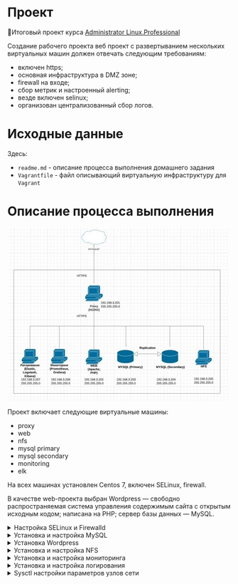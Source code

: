 # **Проект**

🔖Итоговый проект курса [Administrator Linux.Professional](https://otus.ru/lessons/linux-professional/)

Создание рабочего проекта
веб проект с развертыванием нескольких виртуальных машин должен отвечать следующим требованиям:

- включен https;
- основная инфраструктура в DMZ зоне;
- firewall на входе;
- сбор метрик и настроенный alerting;
- везде включен selinux;
- организован централизованный сбор логов.

# **Исходные данные**

Здесь:
- `readme.md` - описание процесса выполнения домашнего задания
- `Vagrantfile` - файл описывающий виртуальную инфраструктуру для `Vagrant`

# **Описание процесса выполнения**

![schema](https://github.com/MsyuLuch/LinuxProfessional/blob/main/project/image/schema3.jpg)

Проект включает следующие виртуальные машины:
- proxy
- web
- nfs
- mysql primary
- mysql secondary
- monitoring
- elk

На всех машинах установлен Centos 7, включен SELinux, firewall.

В качестве web-проекта выбран Wordpress — свободно распространяемая система управления содержимым сайта с открытым исходным кодом; написана на PHP; сервер базы данных — MySQL.

<details><summary>Настройка SELinux и Firewalld</summary>

***Дополнительные настройки для работы SELinux***

Команды для проверки работы SELinux:
```
Посмотреть состояние работы SELinux (развернуто):
# sestatus

Посмотреть кратко — работает или нет:
# getenforce
```

На веб-сервере разрешаем подключение к базе данных MySQL:
```
- name: setsebool httpd_can_network_connect_db
  shell: setsebool -P httpd_can_network_connect_db 1 
```

***Дополнительные настройки для работы Firewalld***

Общие команды для управления firewalld:
```
Посмотреть состояние:
firewall-cmd --state
systemctl status firewalld

Мягко перечитать правила (применить настройки):
firewall-cmd --reload

Посмотреть созданные правила:
firewall-cmd --list-all
```

На каждой машине, в соответствии с её функциональностью перед началом установки необходимых пакетов, открываем порты или разрешаем работу соответствующих сервисов:
```
- name: Open Firewall for services (WEB)
  firewalld:
    service: "{{ item }}"
    permanent: yes
    state: enabled
  with_items:
    - http
    - https
```
```
- name: Open Firewall for services (MySQL, NFS)
  firewalld:
    service: "{{ item }}"
    permanent: yes
    state: enabled
  with_items:
    - mysql
    - nfs
    - mountd
    - rpc-bind  
```
```
- name: Open Firewall ports (Prometheus)
  block:
    - name: Allow Ports
      firewalld:
        port: "{{ item }}"
        permanent: true
        state: enabled
      loop: [ '9090/tcp', '9093/tcp', '9094/tcp', '9100/tcp', '9094/udp' ]
```
```
- name: Open Firewall ports (Elastic)
  block:
    - name: Allow Ports
      firewalld:
        port: "{{ item }}"
        permanent: true
        state: enabled
      loop: [ '9200/tcp','9300/tcp']
```
```
- name: Open Firewall ports (Kibana)
  block:
    - name: Allow Ports
      firewalld:
        port: "{{ item }}"
        permanent: true
        state: enabled
      loop: [ '5601/tcp']
```
</details>

<details><summary>Установка и настройка MySQL</summary>

Развернем два сервера баз данных: master и replica. Настроим между ними репликацию, в режиме Primary - Secondary.
Подключаем репозиторий `https://repo.mysql.com/` и устанавливаем MySQL 8.0

Чтобы настроить репликацию меняем id сервера и включаем режим `gtid_mode = ON` (глобальные идентификаторы транзакции).
Конфигурационные файлы обоих серверов соответственно:

master
```
[mysqld]
bind-address = {{ master_server_ip }}

gtid_mode = ON
enforce-gtid-consistency = ON

server-id = 1

log_bin = mysql-bin
log-error=/var/log/mysqld.log

replicate-do-db=wordpress
```

replica
```
[mysqld]
bind-address = {{ replica_server_ip }}

gtid_mode = ON
enforce-gtid-consistency = ON

server-id = 2
```

</details>

<details><summary>Установка Wordpress</summary>

### ***Настройка Proxy***

![Как создать надежный SSL-сертификат для локальной разработки] (https://medium.com/nuances-of-programming/%D0%BA%D0%B0%D0%BA-%D1%81%D0%BE%D0%B7%D0%B4%D0%B0%D0%B2%D0%B0%D1%82%D1%8C-%D0%BD%D0%B0%D0%B4%D0%B5%D0%B6%D0%BD%D1%8B%D0%B5-ssl-%D1%81%D0%B5%D1%80%D1%82%D0%B8%D1%84%D0%B8%D0%BA%D0%B0%D1%82%D1%8B-%D0%B4%D0%BB%D1%8F-%D0%BB%D0%BE%D0%BA%D0%B0%D0%BB%D1%8C%D0%BD%D0%BE%D0%B9-%D1%80%D0%B0%D0%B7%D1%80%D0%B0%D0%B1%D0%BE%D1%82%D0%BA%D0%B8-8f73f76df3d4)

Воспользуемся инструкцией и создадим самоподписанный SSL сертификат для настройки HTTPS соединения между Пользователями - Proxy - Web.
Файлы сертификата (`localhost.crt`, `localhost.key`) разместим в директориях NGINX `/etc/nginx/ssl` и Apache `/etc/httpd/ssl` соответственно.
NGINX будет слушать на порту 80 и 443, при необходимости перенаправляя весь трафик на 443 порт (https):
```
server {
        listen 80;
        return 301 https://{{ virtual_domain }}$request_uri;
        }

server {
        listen 443 ssl;

        server_name {{ virtual_domain }};

        # Указываем пути к сертификатам
        ssl_certificate /etc/nginx/ssl/localhost.crt; 
        ssl_certificate_key /etc/nginx/ssl/localhost.key;

        access_log /var/log/nginx/{{ virtual_domain }}_access.log;
        error_log /var/log/nginx/{{ virtual_domain }}_error.log;  

        location / {
                proxy_pass https://{{ web_server_ip }};
                proxy_set_header Host $host;
                proxy_set_header X-Forwarded-Proto https;
                proxy_set_header X-Forwarded-For $proxy_add_x_forwarded_for;
                proxy_set_header X-Real-IP $remote_addr;
                proxy_set_header Upgrade $http_upgrade;
                proxy_set_header X-Forwarded-Port 443;
                proxy_set_header Proxy "";
        }
}    
``` 

### ***Настройка Apache***

Настроим виртуальный хост Apache на работу по протоколу https:
```
<VirtualHost *:80 *:443>
   ServerAdmin webmaster@localhost
   ServerName {{ http_host }}
   DocumentRoot {{ wordpress_directory }}
   ErrorLog /var/log/httpd/{{ http_host }}_error.log
   CustomLog /var/log/httpd/{{ http_host }}_access.log combined

   <Directory {{ wordpress_directory }}>
     Options Indexes FollowSymLinks
     AllowOverride all
     Require all granted
   </Directory>
</VirtualHost>
```

### ***Настройка WordPress***
Скачиваем с официального сайта WordPress последнюю версию проекта, разархивируем файлы в рабочую директорию.
До начала работы проекта, необходимо создать базу данных `Wordpress`.

В конфигурационный файл WordPress `wp-config.php` добавим строки, принудительно переводя проект на работу по https протоколу:
```
if($_SERVER['HTTP_X_FORWARDED_PROTO'] == 'https'){

    $_SERVER['HTTPS'] = 'on';
        $_SERVER['SERVER_PORT'] = 443;
        }

define('WP_HOME','https://{{ virtual_domain }}/');
define('WP_SITEURL','https://{{ virtual_domain }}/');
``` 

</details>

<details><summary>Установка и настройка NFS</summary>

Для хранения резервных копий с сервера баз данных и веб сервера будем использовать NFS сервер.

Установим NFS сервер:
```
# устанавливаем NFS сервер
yum install nfs-utils -y
```

Создадим на сервере две директории, где будем хранить резервные копии веб-сайта и базы данных.
Редактируем конфигурационный файл `/etc/exports`, разрешая монтировать директории:
```
- name: Add exports param
  lineinfile:
    path: /etc/exports
    line: '{{ item }} *(rw,sync,no_root_squash,no_subtree_check,anonuid=1000,anongid=1000)'
  notify: restart nfs-server
  loop:
    - "{{ share_directory_db }}"
    - "{{ share_directory_web }}"
```  

Скрипты резервного копирования будут запускаться по cron и записывать результаты выполнения команды в log файл (дополнительно настраиваем logrotate с нужными параметрами ротации логов):
```
- name: Add backup task in cron
  lineinfile:
    path: /etc/crontab
    line: '*/20  *  *  *  *  root  /opt/backup.sh >> /var/log/my-app/backup.log 2>&1'  
```

Копии базы данных будем снимать с Master сервера. 
Mysqldump будем выполнять со следующими параметрами:
```
- single-transaction - флаг запускает транзакцию перед запуском. Вместо того, чтобы блокировать всю базу данных, это позволит mysqldump прочитать базу данных в текущем состоянии во время транзакции, создавая непротиворечивый дамп данных.
- set-gtid-purged=ON - указывает то, что используется репликация на основе глобальных идентификаторов GTID.
```

Скрипт для создания резервных копий базы данных:
```
#!/bin/bash
echo "===================================================================================================="
date
NOW=$(date +"%Y-%m-%d-%H%M")
BACKUP_DIR="{{ mount_directory_db }}"

DB_USER="root"
DB_PASS="{{ mysql_root_password }}"
DB_NAME="{{ mysql_db }}"
DB_FILE="{{ virtual_domain }}.$NOW.sql"

# Вариант создания резервной копии только одной базы данных, с указанием использования репликации
mysqldump -u$DB_USER -p$DB_PASS --single-transaction --set-gtid-purged=ON --databases $DB_NAME > $BACKUP_DIR/$DB_FILE

# Вариант создания полной резервной копии всех баз данных, с отключением опции репликации
# mysqldump -u$DB_USER -p$DB_PASS --set-gtid-purged=OFF --all-databases --triggers --routines --events > $BACKUP_DIR/$DB_FILE

if [[ $? -gt 0 ]];then
echo "ERROR: Aborted. Copying the database failed."
echo "======================================================================================================"
echo -en '\n'
exit 1
fi

echo "Copy the database successfull."
echo "======================================================================================================"
echo -en '\n'
```
Так как существует репликация и включен режим `GTID = ON` наиболее простой способ восстановить БД - развернуть Master (и Replica) с нуля с параметром `backup_flag = true`, 
описанным в общем файле `var.yml`. 

Копии frontend`а сайта снимаем с веб-сервера.
Создаем архив папки, дополнительно изменяя вложенность папок в архиве (специфика выполнения команды tar)
Скрипт backup:
```
#!/bin/bash
echo "===================================================================================================="
date
NOW=$(date +"%Y-%m-%d-%H%M")
FILE="{{ virtual_domain }}.$NOW.tar"
BACKUP_DIR="{{ mount_directory_web }}"
WWW_DIR="{{ wordpress_directory }}"

WWW_TRANSFORM='s,^{{ wordpress_directory }},wordpress,'

tar -cf $BACKUP_DIR/$FILE --absolute-names --transform $WWW_TRANSFORM $WWW_DIR > /dev/null

if [[ $? -gt 0 ]];then
echo "ERROR: Aborted. Copying the source code failed."
echo "======================================================================================================"
echo -en '\n'
exit 1
fi

echo "Copy the source code successfull."
echo "======================================================================================================"
echo -en '\n'
```

Для восстановления данных из резервной копии написана дополнительная роль `playbook-backup-web.yml`. Роль можно 
запустить с полным восстановлением веб сервера, а можно только частично, восстанавливая лишь содержимое директории, где хранится сайт.
Переменные необходимы для работы роли, хранятся в общем файле `var.yml`. 
```
- name: Restore web site
  hosts: web
  become: true
  vars_files:
    - vars.yml  
  tasks:
      - name: Recursively remove directory
        file:
          path: "{{ wordpress_directory }}"
          state: absent

      - name: Unpack files
        become: true
        unarchive:
          src: "{{ mount_directory_web }}/{{ backup_web_name }}"
          dest: "{{ wordpress_install_directory }}"
          remote_src: yes

      - name: Setting ownership
        become: true      
        file:
          path: "{{ wordpress_directory }}"
          owner: apache
          group: apache
          recurse: true
          mode: '0775' 

```
</details>


<details><summary>Установка и настройка мониторинга</summary>

Prometheus система мониторинга с открытым исходным кодом, он предоставляет десятки разных экспортеров, с помощью которых можно за считанные минуты настроить мониторинг всей инфраструктуры.
Prometheus — это база данных временных рядов.

```
# Prometheus
192.168.3.206:9090
```

В качестве экспортера выбран Node exporter, который установлен на каждом из узлов, которые необходимо мониторить. Prometheus забирает метрики у Node exporter на порту 9100.
Посмотреть метрики в текстовом виде можно:

```
# Node exporter Proxy
192.168.3.201:9100

# Node exporter Web
192.168.3.202:9100
```

Blackbox экспортер для Prometheus позволяет реализовать мониторинг внешних сервисов через HTTP, HTTPS, DNS, TCP, ICMP. 

```
# Blackbox exporter
192.168.3.206:9115
```
 
Grafana - это платформа с открытым исходным кодом для визуализации, мониторинга и анализа данных.
В данном случае она замечательно справляется с визуализацией данных, которые собрал Prometheus.

```
# Grafana
192.168.3.206:3000
```
 
</details>


<details><summary>Установка и настройка логирования</summary>
Инфраструктура ELK включает следующие компоненты [2]:

Elasticsearch (ES) – масштабируемая утилита полнотекстового поиска и аналитики, которая позволяет быстро в режиме реального времени хранить, искать и анализировать большие объемы данных. Как правило, ES используется в качестве NoSQL-базы данных для приложений со сложными функциями поиска. Elasticsearch основана на библиотеке Apache Lucene, предназначенной для индексирования и поиска информации в любом типе документов. В масштабных Big Data системах несколько копий Elasticsearch объединяются в кластер [4].

Logstash — средство сбора, преобразования и сохранения в общем хранилище событий из файлов, баз данных, логов и других источников в реальном времени.  Logsatsh позволяет модифицировать полученные данные с помощью фильтров: разбить строку на поля, обогатить или их, агрегировать несколько строк, преобразовать их в JSON-документы и пр. Обработанные данные Logsatsh отправляет в системы-потребители. 

Kibana – визуальный инструмент для Elasticsearch, чтобы взаимодействовать с данными, которые хранятся в индексах ES. Веб-интерфейс Kibana позволяет быстро создавать и обмениваться динамическими панелями мониторинга, включая таблицы, графики и диаграммы, которые отображают изменения в ES-запросах в реальном времени. Примечательно, что изначально Kibana была ориентирована на работу с Logstash, а не на Elasticsearch. Однако, с интеграцией 3-х систем в единую ELK-платформу, Kibana стала работать непосредственно с ES [4].

FileBeat – агент на серверах для отправки различных типов оперативных данных в Elasticsearch.

FileBeat установлен на каждом узле сети, забирает данные из log файлов `message`, `audit`, `nginx`, `httpd`, `mysql` и отправляет эти данные на сервер логирования `elk:5044`:
```
filebeat.inputs:
- type: log
  enabled: true
  paths:
      - /var/log/httpd/*_access.log
  fields:
    type: httpd_access
  fields_under_root: true
  scan_frequency: 5s

- type: log
  enabled: true
  paths:
      - /var/log/httpd/*_error.log
  fields:
    type: httpd_error
  fields_under_root: true
  scan_frequency: 5s

- type: log
  enabled: true
  paths:
      - /var/log/nginx/*_access.log
  fields:
    type: nginx_access
  fields_under_root: true
  scan_frequency: 5s

- type: log
  enabled: true
  paths:
      - /var/log/nginx/*_error.log
  fields:
    type: nginx_error
  fields_under_root: true
  scan_frequency: 5s

- type: log
  enabled: true
  paths:
      - /var/log/messages
  fields:
    type: syslog
  fields_under_root: true
  scan_frequency: 5s

- type: log
  enabled: true
  paths:
      - /var/log/audit/audit.log
  fields:
    type: audit
  fields_under_root: true
  scan_frequency: 5s

- type: log
  enabled: true
  paths:
      - /var/log/mysqld.log
  fields:
    type: mysql
  fields_under_root: true
  scan_frequency: 5s

output.logstash:
  hosts: ["{{ elk_server_ip }}:5044"]
```

На сервере `elk` на порту 5044 слушает `logstash`, который парсит логи с помощью `grok` фильтра и записывает в базу данных `Elasticsearch`:
```
filter {
 if [type] == "nginx_access" {
    grok {
        match => { "message" => "%{IPORHOST:remote_ip} - %{DATA:user} \[%{HTTPDATE:access_time}\] \"%{WORD:http_method} %{DATA:url} HTTP/%{NUMBER:http_version}\" %{NUMBER:response_code} %{NUMBER:body_sent_bytes} \"%{DATA:referrer}\" \"%{DATA:agent}\"" }
    }
  }
  date {
        match => [ "timestamp" , "dd/MMM/YYYY:HH:mm:ss Z" ]
  }
}
```

Визуализацию данных можно увидеть в Kibana:
```
192.168.3.207:5601
```
</details>

<details><summary>Sysctl настройки параметров узлов сети</summary>

[Официальная документация](https://www.kernel.org/doc/Documentation/networking/ip-sysctl.txt)

Данными настройками можно увеличить производительность системы, а также снизить последствия DDoS-атак и их эффективность.

Вывести все доступные опции ядра из раздела net:
```
cat /proc/sys/net/ipv4/
```

Как внести изменения в ядро:
```
echo "0" > /proc/sys/net/ipv4/ip_forward
sysctl -w net.ipv4.ip_forward=0
```
 - Из файла,
```
sysctl -p /etc/sysctl.conf
```

Отобразить текущее значение:
```
cat /proc/sys/net/ipv4/ip_forward
sysctl net.ipv4.ip_forward
```
------------------------------
+ net.ipv4.conf.all.accept_redirects = 0
+ net.ipv4.conf.all.secure_redirects = 0
+ net.ipv4.conf.all.send_redirects = 0

Этими тремя параметрами мы запрещаем принимать и отправлять ICMP пакеты перенаправления.

Подробное описание:
`accept_redirects`: - BOOLEAN

Принимать перенаправления.
Функциональное значение по умолчанию: включено, если локальная переадресация отключена.
отключено, если включена локальная переадресация.

`secure_redirects`: - BOOLEAN

Принимать сообщения о перенаправлении ICMP только на шлюзы, перечисленные в
текущем списке шлюзов интерфейса. Даже если они отключены, правила перенаправления RFC1122
все равно применяются.
Переопределено параметром shared_media.
secure_redirects для интерфейса будет включен, если хотя бы один из
`conf/{all,interface}/secure_redirects` установлен в TRUE,
он будет отключен, в противном случае
по умолчанию TRUE

`send_redirects`: - BOOLEAN
Отправлять перенаправления, если router.
send_redirects для интерфейса будет включен, если хотя бы один из
conf/{all,interface}/send_redirects установлен в TRUE,
в противном случае он будет отключен
По умолчанию: TRUE

По умолчанию все эти параметры включены:
```
cat /proc/sys/net/ipv4/conf/all/accept_redirects
1
cat /proc/sys/net/ipv4/conf/all/secure_redirects
1
cat /proc/sys/net/ipv4/conf/all/send_redirects
1
```

Для сервера:
```
sysctl -w net.ipv4.conf.all.accept_redirects=0
sysctl -w net.ipv4.conf.all.secure_redirects=0
sysctl -w net.ipv4.conf.all.send_redirects=0
```

------------------------------

+ net.ipv4.tcp_orphan_retries = 0

Параметр который определяет число неудачных попыток, после которого уничтожается соединение TCP, закрытое на локальной стороне.

Подробное описание:

Целочисленной значение tcp_orphan_retries определяет число неудачных попыток, после которого уничтожается соединение TCP, закрытое на локальной стороне. По умолчанию используется значение 7, соответствующее приблизительно периоду от 50 секунд до 16минут в зависимости от RTO.
По умолчанию:
```
cat /proc/sys/net/ipv4/tcp_orphan_retries
0
```
Рекомендуется уменьшить значение этого параметра, поскольку закрытые соединения могут поглощать достаточно много ресурсов (т.е. оставляем 0):
```
sysctl -w net.ipv4.tcp_orphan_retries=0
```

------------------------------

+ net.ipv4.conf.all.rp_filter = 1

Подробное описание:

Включает/выключает reverse path filter для заданного интерфейса. Смысл этой переменной достаточно прост все, что поступает к нам, проходит проверку на соответствие исходящего адреса с нашей таблицей маршрутизации и такая проверка считается успешной, если принятый пакет предполагает передачу ответа через тот же самый интерфейс. Если вы используете расширенную маршрутизацию тем или иным образом, то вам следует всерьез задуматься о выключении этой переменной, поскольку она может послужить причиной потери пакетов. Например, в случае, когда входящий трафик идет через один маршрутизатор, а исходящий через другой. Так, WEB-сервер, подключенный через один сетевой интерфейс к входному роутеру, а через другой к выходному (в случае, когда включен rp_filter), будет просто терять входящий трафик, поскольку обратный маршрут, в таблице маршрутизации, задан через другой интерфейс. Переменная может иметь два значения 0 (выключено) и 1 (включено). Значение по-умолчанию 0 (выключено). Однако в некоторых дистрибутивах по-умолчанию эта переменная включается в стартовых скриптах на этапе загрузки. Поэтому, если у вас эта переменная включена, а вам надо ее выключить просмотрите стартовые скрипты в каталоге rc.d. Более детальную информацию об этой переменной вы найдете в RFC 1812 — Requirements for IP Version 4 Routers на страницах 46-49 (секция 4.2.2.11), странице 55 (секция 4.3.2.7) и странице 90 (секция 5.3.3.3). Если вы всерьез занимаетесь проблемами маршрутизации, то вам определенно придется изучить этот документ.
По умолчанию он отключен:
```
cat /proc/sys/net/ipv4/conf/all/rp_filter
0
```

Рекомендуется включить в «строгий режим» проверки (значение 2 включает «свободный режим» проверки), причем включить его можно на всех интерфейсах:
```
sysctl -w net.ipv4.conf.all.rp_filter=1
```
Так проверку можно включить на определенном интерфейсе:
```
sysctl -w net.ipv4.conf.eth0.rp_filter=1
```

------------------------------

+ net.ipv4.conf.all.accept_source_route = 0

Запрет маршрутизации от источников.

Подробное описание:

Маршрутизация от источника (source routing) позволяет отправителю
определить путь, по которому пакет должен пройти по сети Internet, чтобы
достигнуть пункта назначения. Это очень удобно для изучения и отладки
работы сети, но нарушитель получает возможность подмены адресов
компьютеров локальной сети. 0 означает, что маршрутизация отключена, 1 -
наоборот.

По умолчанию эта опция отключена:
```
cat /proc/sys/net/ipv4/conf/all/accept_source_route
0
```

Рекомендуемые параметры:
```
sysctl -w net.ipv4.conf.all.accept_source_route=0
sysctl -w net.ipv4.conf.lo.accept_source_route=0
sysctl -w net.ipv4.conf.eth0.accept_source_route=0
sysctl -w net.ipv4.conf.default.accept_source_route=0
```

------------------------------

+ net.ipv4.tcp_rfc1337 = 1

С помощью этой опции мы можем защитить себя от TIME_WAIT атак.
Подробное описание:
Переменная tcp_rfc1337 является реализацией решения проблемы, описываемой в RFC 1337 — TIME-WAIT Assassination Hazards in TCP. Проблема связана с устаревшими дубликатами пакетов, которые могут вносить помехи во вновь устанавливаемые соединения и порождать три различные проблемы. Первая устаревший дубликат пакета с данными может быть ошибочно воспринят в новом соединении, что приведет к передаче неверных данных. Вторая соединение может быть десинхронизировано и уйти в ACK-цикл из-за устаревших дубликатов, которые порождают новые соединения (здесь автор имеет ввиду устаревшие дубликаты SYN-пакетов, прим. перев.). И третья, и последняя проблема устаревшие дубликаты могут проникнуть в недавно созданное соединение и ошибочно уничтожить его. Согласно упомянутому RFC существуют три возможных решения, однако, одно из них решает эту проблему лишь частично,второе требует внесения значительных изменений в протокол TCP. Окончательное решение состоит в том, что RST-пакеты должны просто игнорироваться, пока сокет находится в состоянии TIME_WAIT. Вместе с установкой параметра Maximum Segment Life (MSL максимальное время жизни сегмента) равным 2 мин. такой подход решает все три проблемы, описанные в RFC 1337.
По умолчанию опция отключена:
```
cat /proc/sys/net/ipv4/tcp_rfc1337
0
```

На сервере она точно не помешает:
```
sysctl -w net.ipv4.tcp_rfc1337=1
```

------------------------------

+ net.ipv4.tcp_max_tw_buckets = 720000

Максимальное число сокетов, находящихся в состоянии TIME-WAIT одновременно. При превышении этого порога -- "лишний" сокет разрушается и пишется сообщение в системный журнал. Цель этой переменной -- предотвращение простейших разновидностей DoS-атак.

Целое число. Значение по-умолчанию -- 180000. На первый взгляд может показаться, что это очень много, но на самом деле это не так. Если у вас начинают возникать ошибки, связанные с этим параметром, то попробуйте увеличить его.

Внимание!	
Вам не следует уменьшать значение этой переменной. Вместо этого, если начали поступать сообщения в системный журнал, ее следует увеличить, однако, это может потребовать наращивания памяти в системе.

------------------------------

+ net.ipv4.ip_forward = 0

Данная опция управляет переадресацией пакетов. Если этот параметр выключен, ОС считает себя узлом IP сети и дропает все пакеты, предназначенные не ей. Если параметр включен, то ОС считает себя маршрутизатором и действует в соответствии с RFC1812, в том числе пытается переслать адресованные не ей пакеты в соответствии с таблицей маршрутизации.
По умолчанию переадресация включена:
```
cat /proc/sys/net/ipv4/ip_forward
0
```

Если сервер не является маршрутизатором, то включать эту опцию нет необходимости:
```
sysctl -w net.ipv4.ip_forward=0
```

------------------------------

+ net.ipv4.icmp_echo_ignore_broadcasts = 1

Отключаем ответ на ICMP ECHO запросы, переданные широковещательными пакетами.

По умолчанию включено, т.е. broadcast icmp запросы приходить не будут:
```
cat /proc/sys/net/ipv4/icmp_echo_ignore_broadcasts
1
```

Так и рекомендуется отставить:
```
sysctl -w net.ipv4.icmp_echo_ignore_broadcasts=1
```

------------------------------

+ net.ipv4.icmp_echo_ignore_all = 1

Отключаем ответ на ICMP запросы (сервер не будет пинговаться).
По умолчанию:
```
cat /proc/sys/net/ipv4/icmp_echo_ignore_all
0
```

На ваше усмотрение, можно отключить:
```
sysctl -w net.ipv4.icmp_echo_ignore_all=1
```

------------------------------

+ net.ipv4.tcp_fin_timeout = 10

Время ожидания приема FIN до полного закрытия сокета.

Подробное описание:
Целое число в файле tcp_fin_timeout определяет время сохранения сокета в состоянии FIN-WAIT-2 после его закрытия локальной стороной. Партнер может не закрыть это соединение никогда, поэтому следует закрыть его по своей инициативе по истечении тайм-аута. По умолчанию тайм-аут составляет 60 секунд. В ядрах серии 2.2 обычно использовалось значение 180 секунд и вы можете сохранить это значение, но не следует забывать, что на загруженных WEB-серверах вы рискуете израсходовать много памяти на сохранение полуразорванных мертвых соединений. Сокеты в состоянии FIN-WAIT-2 менее опасны, нежели FIN-WAIT-1, поскольку поглощают не более 1,5 Кбайт памяти, но они могут существовать дольше.

По умолчанию:
```
cat /proc/sys/net/ipv4/tcp_fin_timeout
60
```

Рекомендуется поменять на 10 секунд:
```
sysctl -w net.ipv4.tcp_fin_timeout=10
```

------------------------------

+ net.ipv4.tcp_keepalive_time = 1800

Проверять TCP-соединения, с помощью которой можно убедиться в том что на той стороне легальная машина, так как она сразу ответит.

Подробное описание:
Переменная определяет как часто следует проверять соединение, если оно давно не используется. Значение переменной имеет смысл только для тех сокетов, которые были созданы с флагом SO_KEEPALIVE.

По умолчанию 2 часа:
```
cat /proc/sys/net/ipv4/tcp_keepalive_time
7200
```

Рекомендуется каждую минуту:
```
sysctl -w net.ipv4.tcp_keepalive_time=60
```

------------------------------

+ net.ipv4.tcp_keepalive_intvl = 15

Интервал подачи проб.

Подробное описание:
Целочисленная переменная tcp_keepalive_intvl определяет интервал передачи проб. Произведение tcp_keepalive_probes * tcp_keepalive_intvl определяет время, по истечении которого соединение будет разорвано при отсутствии откликов. По умолчанию установлен интервал 75 секунд, т.е., время разрыва соединения при отсутствии откликов составит приблизительно 11 минут.

По умолчанию:
```
cat /proc/sys/net/ipv4/tcp_keepalive_intvl
75
```

Рекомендуется поставить:
```
sysctl -w net.ipv4.tcp_keepalive_intvl=15
```

------------------------------

+ net.ipv4.tcp_keepalive_probes = 5

Количество проверок перед закрытием соединения.

Подробное описание:
Целочисленная переменная tcp_keepalive_probes задает число передач проб keepalive, после которого соединение считается разорванным. По умолчанию передается 9 проб.
```
cat /proc/sys/net/ipv4/tcp_keepalive_probes
9
```
Рекомендуется поставить:
```
sysctrl -w net.ipv4.tcp_keepalive_probes=5
```

------------------------------

+ net.ipv4.tcp_max_syn_backlog = 4096

Параметр, который определяет максимальное число запоминаемых запросов на соединение, для которых не было получено подтверждения от подключающегося клиента (полуоткрытых соединений).

По умолчанию:
```
cat /proc/sys/net/ipv4/tcp_max_syn_backlog
512
```

Если на сервере возникают перегрузки, можно попытаться увеличить это значение, например до 4096:
```
sysctl -w net.ipv4.tcp_max_syn_backlog=4096
```

------------------------------

+ tcp_syncookies:

По умолчанию данный параметр обычно включен. Если количество SYN пакетов забивает всю очередь, включается механизм Syn cookies.
Как проверить, включен ли он у нас:
```
cat /proc/sys/net/ipv4/tcp_syncookies
1
```
Если выдает 1, то включен, 0 - значит отключен. Для отключения «на лету» достаточно воспользоваться следующей командой:
```
sysctl -w net.ipv4.tcp_syncookies=0
```
Естественно поставив в конце «1» - механизм будет снова включен.

Подробное описание:
Таким образом, как описано выше, мы получаем неплохую защиту от syn флуда и терпим небольшую нагрузку на ЦП.
Но согласно описанию, включать генерацию syncookies на высоконагруженных серверах, для которых этот механизм срабатывает, при большом количестве легальных соединений, не следует. Если в логах есть предупреждения о SYN-флуде, при этом это вполне нормальные соединения, нужно настраивать другие параметры: tcp_max_syn_backlog, tcp_synack_retries, tcp_abort_on_overflow.

------------------------------

+ net.ipv4.tcp_synack_retries = 1

Время удержания «полуоткрытых» соединений.
Подробное описание:
Целочисленное значение (1 байт) tcp_synack_retries определяет число попыток повтора передачи пакетов SYNACK для пассивных соединений TCP. Число попыток не должно превышать 255. Значение 5 соответствует приблизительно 180 секундам на выполнение попыток организации соединения
По умолчанию:
```
cat /proc/sys/net/ipv4/tcp_synack_retries
5
```
Это значение имеет смысл уменьшить, например до 1 (это будет 9 секунд):
```
sysctl -w net.ipv4.tcp_synack_retries=1
```

------------------------------

+ net.ipv4.netfilter.ip_conntrack_max = 16777216

Максимальное количество соединений для работы механизма connection tracking (используется, например, iptables).
По умолчанию:
```
cat /proc/sys/net/ipv4/netfilter/ip_conntrack_max
65536
```
При слишком маленьких значениях ядро начинает отвергать входящие подключения с соответствующей записью в системном логе:
```
sysctl -w net.ipv4.netfilter.ip_conntrack_max=16777216
```

------------------------------

+ net.ipv4.tcp_timestamps = 1

Включает временные метки протокола TCP, которые позволяют управлять работой протокола в условиях высоких нагрузок (с помощью tcp_congestion_control).

Подробное описание:
Разрешает/запрещает использование временных меток (timestamps), в соответствии с RFC 1323. Если коротко, то это расширение TCP используется для расчета Round Trip Measurement (определение времени возврата) лучшим способом, нежели метод Retransmission timeout (RTO). Эта опция должна сохранять обратную совместимость в большинстве случаев, так что лучше оставить ее включенной, особенно если вы работаете в высокоскоростной сети (например LAN или 10mb Интернет). В случае низкоскоростного оединения (скажем модемное) вы прекрасно обойдетесь и без этой опции, и будет даже лучше, если вы ее отключите. Переменная может принимать два значения 0 (выключено) и 1 (включено). Значение по-умолчанию 1 (включено). Более подробную информацию вы найдете в секции 4 документа RFC 1323 — TCP Extensions for High Performance.

По умолчанию метки включены:
```
cat /proc/sys/net/ipv4/tcp_timestamps
1
```

Кстати, лучше отставить его включенным, иначе не будет работать опция tcp_tw_reuse.
```
sysctl -w net.ipv4.tcp_timestamps=1
```

------------------------------

+ net.ipv4.tcp_sack = 1

Разрешаем выборочные подтверждения протокола TCP. Опция необходима для эффективного использования всей доступной пропускной способности некоторых сетей.

Подробное описание:
Разрешает Selective Acknowledgements (SACK Выборочное Подтверждение), детальное описание вы найдете в RFC 2883 — An Extension to Selective Acknowledgement (SACK) Option for TCP и RFC 2883 — An Extension to Selective Acknowledgement (SACK) Option for TCP. Если эта переменная включена (установлена 1), то в TCP-заголовке будет устанавливаться SACK-флаг при передаче SYN-пакета, сообщая тем самым удаленному хосту, что наша система в состоянии обрабатывать SACK, на что удаленный хост может ответить ACK-пакетом с установленным флагом SACK. Этот режим выборочно подтверждает каждый сегмент в TCP-окне. Это особенно полезно на неустойчивых соединениях, поскольку позволяет производить повторную передачу лишь отдельных, не подтвержденных фрагментов, а не всего TCP-окна, как это диктуется более старыми стандартами. Если какой либо сегмент TCP-окна был утерян,то приемная сторона не пришлет на него SACK-подтверждение о приеме. Отправитель, поняв это, повторит передачу потерявшихся сегментов. Избыточные данные сохраняются в TCP-заголовке, 40 байт на сегмент. Подтверждение каждого сегмента это два 32-битных беззнаковых целых числа, таким образом в заголовке может разместиться подтверждение 4-х сегментов. Однако, как правило, совместно с опцией SACK используется опция timestamp, которая занимает 10 байт и поэтому в одном пакете может быть подтверждено не более 3 сегментов. Рекомендуется включать эту опцию, если вы имеете неустойчивые соединения. Однако, если вы соединены 1.5-метровым кабелем с другой машиной, то в таком случае, для достижения наивысшей скорости обмена, следует эту опцию отключить. Обычно эта опция не нужна, но лучше ее включить. Она обеспечивает 100% обратную совместимость, т.е.вы не должны испытывать никаких проблем при соединении с хостами, которые эту опцию не поддерживают. В переменную могут быть записаны два числа 0 (выключено) и 1 (включено). Значение по-умолчанию 1 (включено).

По умолчанию опция включена:
```
cat /proc/sys/net/ipv4/tcp_sack
1
```

Рекомендуется включать эту опцию, если вы имеете неустойчивые соединения. Однако, если вы соединены 1.5-метровым кабелем с другой машиной, то в таком случае, для достижения наивысшей скорости обмена, следует эту опцию отключить:
```
sysctl -w net.ipv4.tcp_sack=1
```

------------------------------

+ net.ipv4.tcp_fastopen = 1

Включите TCP Fast Open (RFC7413), чтобы отправлять и принимать данные в открывающемся пакете SYN.

Поддержка клиента включена флагом 0x1 (включен по умолчанию). Затем клиент должен использовать sendmsg() или sendto() с флагом MSG_FASTOPEN, а не connect() для отправки данных в SYN.
Поддержка сервера включается флагом 0x2 (по умолчанию выключен). Затем либо включите для всех слушателей с другим флагом (0x400), либо включите отдельных слушателей с помощью параметра сокета TCP_FASTOPEN со значением параметра, равным длине невыполненной синхронизации данных.
Значения (битмап) 0x1: (клиент) включает отправку данных в открытии SYN на клиенте. 0x2: (сервер) включает поддержку сервера, т. е. позволяет принимать данные в пакете SYN и передавать их приложению до завершения трехэтапного рукопожатия. 0x4: (клиент) отправляет данные в открывающем SYN независимо от наличия куки и без опции куки. 0x200: (сервер) принимает данные в SYN без какой-либо опции cookie. 0x400: (сервер) разрешить всем слушателям поддерживать Fast Open по умолчанию без явного параметра сокета TCP_FASTOPEN.

По умолчанию: 0x1
Обратите внимание, что дополнительные функции клиента или сервера эффективны только в том случае, если базовая поддержка (0x1 и 0x2) включена соответственно.

------------------------------

+ net.ipv4.tcp_slow_start_after_idle = 1

Размер окна перегрузки в MSS TCP-подключения после того, как оно было бездействующим (сегмент не получен) в течение одного тайм-аута повторной передачи (RTO).

------------------------------

+ net.ipv4.tcp_congestion_control = htcp

Протокол, используемый для управления нагрузкой в сетях TCP. bic и cubic реализации, используемые по умолчанию, содержат баги в большинстве версий ядра RedHat и ее клонов. Рекомендуется использовать htcp.

Подробное описание:
Начиная с версии 2.6.13, Linux поддерживает подключаемые алгоритмы управления перегрузкой. Используемый алгоритм управления перегрузки можно задать, используя sysctl переменную net.ipv4.tcp_congestion_control, которая по умолчанию установлена в cubic or reno, в зависимости от версии ядра.
Для получения списка поддерживаемых алгоритмов, выполните: sysctl net.ipv4.tcp_available_congestion_control
Выбор опций контроля за перегрузкой выбирается при сборке ядра. Ниже представлены некоторые из опций, доступных в 2.6.23 ядрах:
reno: Традиционно используется на большинстве ОС. (default)
cubic: CUBIC-TCP (Внимание: Есть бага в ядре Linux 2.6.18 Используйте в 2.6.19 или выше!)
бик: BIC-TCP
htcp: Гамильтон TCP
Вегас:TCP Вегас
westwood:оптимизирован для сетей с потерями
Для очень длинных и быстрых каналов я предлагаю пробовать cubic или htcp, если использование reno желательно.

По умолчанию:
```
cat /proc/sys/net/ipv4/tcp_congestion_control
cubic
```

Для сервера рекомендуется использовать htcp:
```
sysctl -w net.ipv4.tcp_congestion_control=htcp
```
------------------------------


+ net.ipv4.tcp_no_metrics_save = 1
Данная опция запрещает сохранять результаты изменений TCP соединения в кеше при его закрытии.

По умолчанию опция ничего не запрещает:
```
cat /proc/sys/net/ipv4/tcp_no_metrics_save
0
```
Рекомендуется включить:
```
sysctl -w net.ipv4.tcp_no_metrics_save=1
```

------------------------------

+ net.ipv4.ip_local_port_range = 1024 65535

Опция, которая содержит диапазон локальных портов, доступных для установки исходящих подключений.

Подробное описание:
Содержит два целых числа, которые определяют диапазон локальных портов, которые используются в клиентских соединениях, т.е. для исходящих соединений, которые связывают нашу систему с некоторым узлом сети, где мы выступаем в качестве клиента. Первое число задает нижнюю границу диапазона, второе верхнюю. Значения по-умолчанию зависят от имеющегося объема ОЗУ. Если установлено более чем 128 Мб, то нижняя граница будет 32768, а верхняя 61000. При меньшем объеме ОЗУ нижняя граница будет 1024 а верхняя 4999 или даже меньше. Этот диапазон определяет количество активных соединений, которые могут быть запущены одновременно, с другой системой, которая не поддерживает TCP-расширение timestamp. Диапазона 1024-4999 вполне достаточно для установки до 2000 соединений в секунду с системами, не поддерживающими timestamp. Проще говоря,этого вполне достаточно для большинства применений.

По умолчанию там такой диапазон:
```
cat /proc/sys/net/ipv4/ip_local_port_range
32768 61000
```

Для тяжелых проектов диапазон рекомендуется увеличить:
```
sysctl -w net.ipv4.ip_local_port_range="1024 65535"
```

------------------------------

+ net.ipv4.tcp_window_scaling = 1

Опция позволяет динамически изменять размер окна TCP стека.

Подробное описание:
Разрешает/запрещает масштабирование TCP-окна, как определено в RFC 1323. В этом документе описано как производится масштабирование TCP-окна при передаче по Large Fat Pipes (LFP толстый канал). При передаче TCP-пакетов по толстым каналам возникают существенные потери пропускной способности из-за того, что они не загружены полностью во время ожидания подтверждения о приеме предыдущего TCP-окна. Основная проблема состоит в том, что окно не может иметь размер больше, чем 216 байт (65 Кб). Разрешая масштабирование TCP-окна мы, тем самым, можем увеличить его размер и таким образом уменьшить потери пропускной способности. Переменная может принимать два значения 0 (выключено) и 1 (включено). Значение по-умолчанию 1 (включено). Дополнительную информацию по этой теме вы найдете в RFC 1323 — TCP Extensions for High Performance.

По умолчанию она включена:
```
cat /proc/sys/net/ipv4/tcp_window_scaling
1
```

Рекомендуется так и оставить:
```
sysctl -w net.ipv4.tcp_window_scaling=1
```

------------------------------

+ net.core.somaxconn = 65535

Максимальное число открытых сокетов, ждущих соединения.
По умолчанию:
```
cat /proc/sys/net/core/somaxconn
1024
```

Рекомендуется установить значения в районе 15000-20000:
```
sysctl -w net.core.somaxconn=15000
```

------------------------------

+ net.core.netdev_max_backlog = 1000

Параметр определяет максимальное количество пакетов в очереди на обработку, если интерфейс получает пакеты быстрее, чем ядро может их обработать.

По умолчанию:
```
cat /proc/sys/net/core/netdev_max_backlog
1000
```

Рекомендуется так и оставить:
```
sysctl -w net.core.netdev_max_backlog=1000
```

------------------------------

+ fs.file-max = 64000

устанавливает максимальное количество файловых дескрипторов, которые будет выделять ядро Linux. 

------------------------------

+ net.ipv4.tcp_mem = 50576 64768 98152

Векторная (минимум, режим нагрузки, максимум) переменная которая cодержит общие настройки потребления памяти для протокола TCP.

Подробное описание:
Векторная (минимум, режим нагрузки, максимум) переменная в файле tcp_mem cодержит общие настройки потребления памяти для протокола TCP. Эта переменная измеряется в страницах (обычно 4Кб), а не байтах.
Минимум: пока общий размер памяти для структур протокола TCP менее этого количества страниц, операционная система ничего не делает.
Режим нагрузки: как только количество страниц памяти, выделенное для работы протокола TCP, достигает этого значения, активируется режим работы под нагрузкой, при котором операционная система старается ограничивать выделение памяти. Этот режим сохраняется до тех пор, пока потребление памяти опять не достигнет минимального уровня.
Максимум: максимальное количество страниц памяти, разрешенное для всех TCP сокетов.

По умолчанию:
```
cat /proc/sys/net/ipv4/tcp_mem
96552 128739 193104
```
Можно поставить эти же значения. увеличивать имеет смысл в случае увеличения нагрузки.

------------------------------

+ net.ipv4.tcp_rmem = 4096 87380 16777216
Векторная (минимум, режим нагрузки, максимум) переменная которая cодержит 3 целых числа, определяющих размер приемного буфера сокетов TCP.

Подробное описание:
Векторная (минимум, по умолчанию, максимум) переменная в файле tcp_rmem содержит 3 целых числа, определяющих размер приемного буфера сокетов TCP.
Минимум: каждый сокет TCP имеет право использовать эту память по факту своего создания. Возможность использования такого буфера гарантируется даже при достижении порога ограничения (moderate memory pressure). Размер минимального буфера по умолчанию составляет 8 Кбайт (8192).
Значение по умолчанию: количество памяти, допустимое для буфера передачи сокета TCP по умолчанию. Это значение применяется взамен параметра /proc/sys/net/core/rmem_default, используемого другими протоколами. Значение используемого по умолчанию буфера обычно (по умолчанию) составляет 87830 байт. Это определяет размер окна 65535 с заданным по умолчанию значением tcp_adv_win_scale и tcp_app_win = 0, несколько меньший, нежели определяет принятое по умолчанию значение tcp_app_win.
Максимум: максимальный размер буфера, который может быть автоматически выделен для приема сокету TCP. Это значение не отменяет максимума, заданного в файле /proc/sys/net/core/rmem_max. При «статическом» выделении памяти с помощью SO_RCVBUF этот параметр не имеет значения.

По умолчанию:
```
cat /proc/sys/net/ipv4/tcp_rmem
4096 87380 4119648
```
Можно поставить эти же значения.увеличивать имеет смысл в случае увеличения нагрузки. В одном из источнике рекомендовали следующие значения:
```
sysctl -w net.ipv4.tcp_rmem="4096 87380 16777216"
```

------------------------------

+ net.ipv4.tcp_wmem = 4096 65536 16777216

Векторная (минимум, режим нагрузки, максимум) переменная которая cодержит 3 целых числа, минимальное, принятое по умолчанию и максимальное количество памяти, резервируемой для буферов передачи сокета TCP.

Подробное описание:
Векторная переменная в файле tcp_wmem содержит 3 целочисленных значения, определяющих минимальное, принятое по умолчанию и максимальное количество памяти, резервируемой для буферов передачи сокета TCP.
Минимум: каждый сокет TCP имеет право использовать эту память по факту своего создания. Размер минимального буфера по умолчанию составляет 4 Кбайт (4096)
Значение по умолчанию: количество памяти, допустимое для буфера передачи сокета TCP по умолчанию. Это значение применяется взамен параметра /proc/sys/net/core/wmem_default, используемого другими протоколами и обычно меньше, чем /proc/sys/net/core/wmem_default. Размер принятого по умолчанию буфера обычно (по умолчанию) составляет 16 Кбайт (16384)
Максимум: максимальное количество памяти, которое может быть автоматически выделено для буфера передачи сокета TCP. Это значение не отменяет максимум, заданный в файле /proc/sys/net/core/wmem_max. При «статическом» выделении памяти с помощью SO_SNDBUF этот параметр не имеет значения.

По умолчанию:
```
cat /proc/sys/net/ipv4/tcp_wmem
4096 16384 4119648
```
Можно оставить эти же значения. Увеличивать их имеет смысл в случае увеличения нагрузки. В одном из источнике рекомендовали следующие значения:
```
sysctl -w net.ipv4.tcp_wmem="4096 65536 16777216"
```

</details>